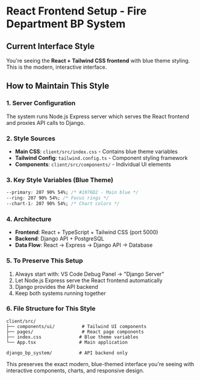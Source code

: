 # React Frontend Setup - Fire Department BP System

## Current Interface Style
You're seeing the **React + Tailwind CSS frontend** with blue theme styling. This is the modern, interactive interface.

## How to Maintain This Style

### 1. Server Configuration
The system runs Node.js Express server which serves the React frontend and proxies API calls to Django.

### 2. Style Sources
- **Main CSS**: `client/src/index.css` - Contains blue theme variables
- **Tailwind Config**: `tailwind.config.ts` - Component styling framework
- **Components**: `client/src/components/` - Individual UI elements

### 3. Key Style Variables (Blue Theme)
```css
--primary: 207 90% 54%; /* #1976D2 - Main blue */
--ring: 207 90% 54%; /* Focus rings */
--chart-1: 207 90% 54%; /* Chart colors */
```

### 4. Architecture
- **Frontend**: React + TypeScript + Tailwind CSS (port 5000)
- **Backend**: Django API + PostgreSQL
- **Data Flow**: React → Express → Django API → Database

### 5. To Preserve This Setup
1. Always start with: VS Code Debug Panel → "Django Server" 
2. Let Node.js Express serve the React frontend automatically
3. Django provides the API backend
4. Keep both systems running together

### 6. File Structure for This Style
```
client/src/
├── components/ui/          # Tailwind UI components
├── pages/                  # React page components  
├── index.css              # Blue theme variables
└── App.tsx                # Main application

django_bp_system/          # API backend only
```

This preserves the exact modern, blue-themed interface you're seeing with interactive components, charts, and responsive design.